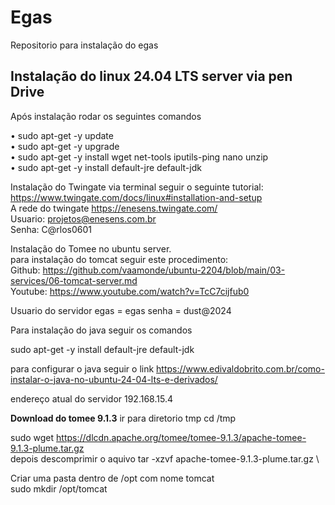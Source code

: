 # Egas
Repositorio para instalação do egas
## Instalação do linux 24.04 LTS server via pen Drive

Após instalação rodar os seguintes comandos

• sudo apt-get -y update \
• sudo apt-get -y upgrade \
• sudo apt-get -y install wget net-tools iputils-ping nano unzip\
• sudo apt-get -y install default-jre default-jdk

Instalação do Twingate via terminal seguir o seguinte tutorial: \
https://www.twingate.com/docs/linux#installation-and-setup \
A rede do twingate https://enesens.twingate.com/ \
Usuario: projetos@enesens.com.br \
Senha: C@rlos0601

Instalação do Tomee no ubuntu server. \
para instalação do tomcat seguir este procedimento: \
Github: https://github.com/vaamonde/ubuntu-2204/blob/main/03-services/06-tomcat-server.md \
Youtube: https://www.youtube.com/watch?v=TcC7cijfub0

Usuario do servidor egas = egas senha = dust@2024


Para instalação do java seguir os comandos

sudo apt-get -y install default-jre default-jdk

para configurar o java seguir o link https://www.edivaldobrito.com.br/como-instalar-o-java-no-ubuntu-24-04-lts-e-derivados/

endereço atual do servidor 192.168.15.4

**Download do tomee 9.1.3**
ir para diretorio tmp cd /tmp

sudo wget https://dlcdn.apache.org/tomee/tomee-9.1.3/apache-tomee-9.1.3-plume.tar.gz \
depois descomprimir o aquivo tar -xzvf apache-tomee-9.1.3-plume.tar.gz \

Criar uma pasta dentro de /opt com nome tomcat \
sudo mkdir /opt/tomcat

